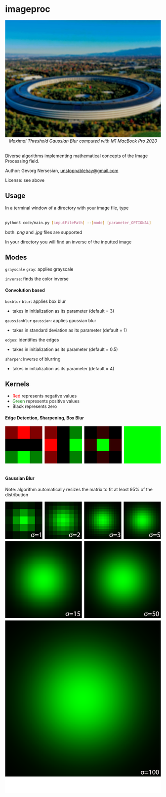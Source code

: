 # imageproc

<div align="center">
    <img src="processed/park/GaussianBlur27.jpg">
    </br>
    <div align="center">
        <em>
             Maximal Threshold Gaussian Blur computed with M1 MacBook Pro 2020
        </em>
    </div>

</div>
<br>

Diverse algorithms implementing mathematical concepts of the Image Processing field.

Author: Gevorg Nersesian, unstoppablehay@gmail.com

License: see above

## Usage

In a terminal window of a directory with your image file, type
```bash

python3 code/main.py [inputFilePath] --[mode] [parameter_OPTIONAL]

```
both *.png* and *.jpg* files are supported

In your directory you will find an inverse of the inputted image


## Modes

`grayscale` `gray`: applies grayscale

`inverse`: finds the color inverse


#### Convolution based

`boxblur` `blur`: applies box blur

- takes in initialization as its parameter (default = 3)

`gaussianblur` `gaussian`: applies gaussian blur

- takes in standard deviation as its parameter (default = 1)

`edges`: identifies the edges

- takes in initialization as its parameter (default = 0.5)

`sharpen`: inverse of blurring

- takes in initialization as its parameter (default = 4)


## Kernels

- <font color="red">Red</font> represents negative values
- <font color="green">Green</font> represents positive values
- <font color="black">Black</font> represents zero

#### Edge Detection, Sharpening, Box Blur
<div align="center">
    <img src="processed/kernel_visualization/kernels_infograph.png">
</div>
<br>

#### Gaussian Blur

Note: algorithm automatically resizes the matrix to fit at least 95% of the distribution
<div align="center">
    <img src="processed/kernel_visualization/infographics_kernel.png">
</div>
